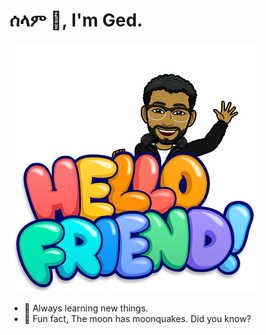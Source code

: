 # ሰላም 🐶, I'm Ged.

![A technolgoy enthusiast from a young age](https://raw.githubusercontent.com/GedionT/GedionT/master/mymoji.png "My BitMoji")

- 🌱 Always learning new things. 
- 👻 Fun fact, The moon has moonquakes. Did you know?



